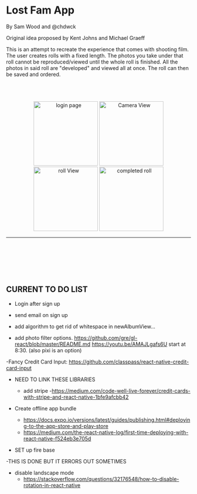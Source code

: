 # Lost Fam App
By Sam Wood and @chdwck


Original idea proposed by Kent Johns and Michael Graeff

This is an attempt to recreate the experience that comes with shooting film. The user creates rolls with a fixed length. The photos you take under that roll cannot be reproduced/viewed until the whole roll is finished. All the photos in said roll are "developed" and viewed all at once. The roll can then be saved and ordered.
<br />
<br />
<br />
<br />

<p align="center">
  <img src="https://github.com/Samuelote/Lost_Fam_App/blob/master/assets/IMG-2780.JPG" width="175" title="Login Page" alt="login page">
  <img src="https://github.com/Samuelote/Lost_Fam_App/blob/master/assets/IMG-2777.JPG" width="175" title="Camera View">
  <img src="https://github.com/Samuelote/Lost_Fam_App/blob/master/assets/IMG-2778.JPG" width="175" title="Roll View" alt="roll View">
  <img src="https://github.com/Samuelote/Lost_Fam_App/blob/master/assets/IMG-2779.JPG" width="175" title="Completed Roll" alt="completed roll">
</p>

- - - -
<br />
<br />
<br />
<br />
<br />


## CURRENT TO DO LIST

- Login after sign up
- send email on sign up
- add algorithm to get rid of whitespace in newAlbumView...

- add photo filter options. https://github.com/gre/gl-react/blob/master/README.md
https://youtu.be/AMAJLgafs6U start at 8:30. (also pixi is an option)

-Fancy Credit Card Input:
https://github.com/classpass/react-native-credit-card-input

- NEED TO LINK THESE LIBRARIES
  - add stripe
    -https://medium.com/code-well-live-forever/credit-cards-with-stripe-and-react-native-1bfe9afcbb42

- Create offline app bundle
  - https://docs.expo.io/versions/latest/guides/publishing.html#deploying-to-the-app-store-and-play-store
  - https://medium.com/the-react-native-log/first-time-deploying-with-react-native-f524eb3e705d

- SET up fire base

-THIS IS DONE BUT IT ERRORS OUT SOMETIMES
  - disable landscape mode
     - https://stackoverflow.com/questions/32176548/how-to-disable-rotation-in-react-native
